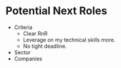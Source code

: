 
# Potential Next Roles
- Criteria 
	- Clear RnR
	- Leverage on my technical skills more.
	- No tight deadline.
- Sector
- Companies

